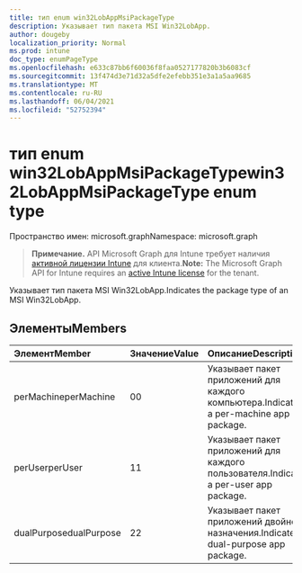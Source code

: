 ```yaml
---
title: тип enum win32LobAppMsiPackageType
description: Указывает тип пакета MSI Win32LobApp.
author: dougeby
localization_priority: Normal
ms.prod: intune
doc_type: enumPageType
ms.openlocfilehash: e633c87bb6f60036f8faa0527177820b3b6083cf
ms.sourcegitcommit: 13f474d3e71d32a5dfe2efebb351e3a1a5aa9685
ms.translationtype: MT
ms.contentlocale: ru-RU
ms.lasthandoff: 06/04/2021
ms.locfileid: "52752394"
---
```

# <a name="win32lobappmsipackagetype-enum-type"></a><span data-ttu-id="1a55f-103">тип enum win32LobAppMsiPackageType</span><span class="sxs-lookup"><span data-stu-id="1a55f-103">win32LobAppMsiPackageType enum type</span></span>

<span data-ttu-id="1a55f-104">Пространство имен: microsoft.graph</span><span class="sxs-lookup"><span data-stu-id="1a55f-104">Namespace: microsoft.graph</span></span>

> <span data-ttu-id="1a55f-105">**Примечание.** API Microsoft Graph для Intune требует наличия [активной лицензии Intune](https://go.microsoft.com/fwlink/?linkid=839381) для клиента.</span><span class="sxs-lookup"><span data-stu-id="1a55f-105">**Note:** The Microsoft Graph API for Intune requires an [active Intune license](https://go.microsoft.com/fwlink/?linkid=839381) for the tenant.</span></span>

<span data-ttu-id="1a55f-106">Указывает тип пакета MSI Win32LobApp.</span><span class="sxs-lookup"><span data-stu-id="1a55f-106">Indicates the package type of an MSI Win32LobApp.</span></span>

## <a name="members"></a><span data-ttu-id="1a55f-107">Элементы</span><span class="sxs-lookup"><span data-stu-id="1a55f-107">Members</span></span>
|<span data-ttu-id="1a55f-108">Элемент</span><span class="sxs-lookup"><span data-stu-id="1a55f-108">Member</span></span>|<span data-ttu-id="1a55f-109">Значение</span><span class="sxs-lookup"><span data-stu-id="1a55f-109">Value</span></span>|<span data-ttu-id="1a55f-110">Описание</span><span class="sxs-lookup"><span data-stu-id="1a55f-110">Description</span></span>|
|:---|:---|:---|
|<span data-ttu-id="1a55f-111">perMachine</span><span class="sxs-lookup"><span data-stu-id="1a55f-111">perMachine</span></span>|<span data-ttu-id="1a55f-112">0</span><span class="sxs-lookup"><span data-stu-id="1a55f-112">0</span></span>|<span data-ttu-id="1a55f-113">Указывает пакет приложений для каждого компьютера.</span><span class="sxs-lookup"><span data-stu-id="1a55f-113">Indicates a per-machine app package.</span></span>|
|<span data-ttu-id="1a55f-114">perUser</span><span class="sxs-lookup"><span data-stu-id="1a55f-114">perUser</span></span>|<span data-ttu-id="1a55f-115">1</span><span class="sxs-lookup"><span data-stu-id="1a55f-115">1</span></span>|<span data-ttu-id="1a55f-116">Указывает пакет приложений для каждого пользователя.</span><span class="sxs-lookup"><span data-stu-id="1a55f-116">Indicates a per-user app package.</span></span>|
|<span data-ttu-id="1a55f-117">dualPurpose</span><span class="sxs-lookup"><span data-stu-id="1a55f-117">dualPurpose</span></span>|<span data-ttu-id="1a55f-118">2</span><span class="sxs-lookup"><span data-stu-id="1a55f-118">2</span></span>|<span data-ttu-id="1a55f-119">Указывает пакет приложений двойного назначения.</span><span class="sxs-lookup"><span data-stu-id="1a55f-119">Indicates a dual-purpose app package.</span></span>|




